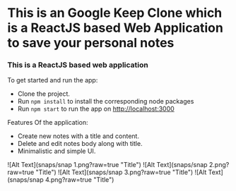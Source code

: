 # This is an Google Keep Clone which is a ReactJS based Web Application to save your personal notes

### This is a ReactJS based web application

To get started and run the app:

- Clone the project.
- Run `npm install` to install the corresponding node packages
- Run `npm start` to run the app on [http://localhost:3000](http://localhost:3000)

Features Of the application:

- Create new notes with a title and content.
- Delete and edit notes body along with title.
- Minimalistic and simple UI.


![Alt Text](snaps/snap 1.png?raw=true "Title")
![Alt Text](snaps/snap 2.png?raw=true "Title")
![Alt Text](snaps/snap 3.png?raw=true "Title")
![Alt Text](snaps/snap 4.png?raw=true "Title")
